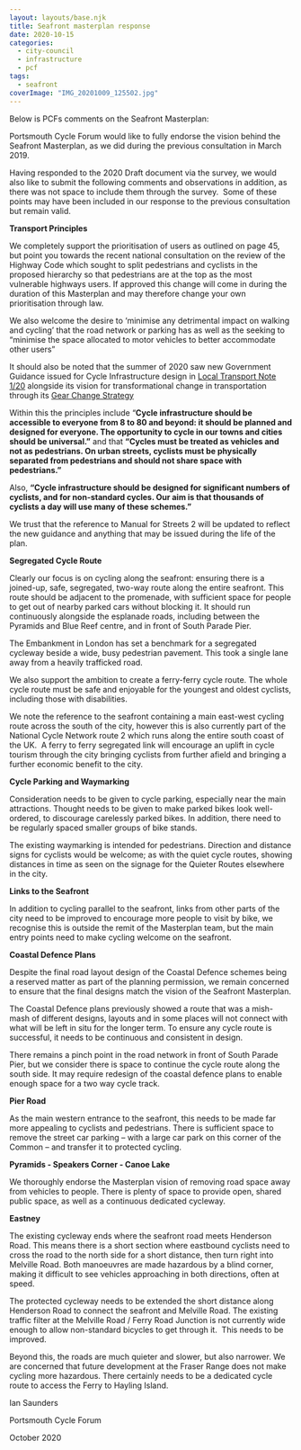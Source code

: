 ```yaml
---
layout: layouts/base.njk
title: Seafront masterplan response
date: 2020-10-15
categories: 
  - city-council
  - infrastructure
  - pcf
tags: 
  - seafront
coverImage: "IMG_20201009_125502.jpg"
---
```


Below is PCFs comments on the Seafront Masterplan:

Portsmouth Cycle Forum would like to fully endorse the vision behind the Seafront Masterplan, as we did during the previous consultation in March 2019.  

Having responded to the 2020 Draft document via the survey, we would also like to submit the following comments and observations in addition, as there was not space to include them through the survey.  Some of these points may have been included in our response to the previous consultation but remain valid.

**Transport Principles**

We completely support the prioritisation of users as outlined on page 45, but point you towards the recent national consultation on the review of the Highway Code which sought to split pedestrians and cyclists in the proposed hierarchy so that pedestrians are at the top as the most vulnerable highways users. If approved this change will come in during the duration of this Masterplan and may therefore change your own prioritisation through law. 

We also welcome the desire to ‘minimise any detrimental impact on walking and cycling’ that the road network or parking has as well as the seeking to “minimise the space allocated to motor vehicles to better accommodate other users”

It should also be noted that the summer of 2020 saw new Government Guidance issued for Cycle Infrastructure design in [Local Transport Note 1/20](https://www.gov.uk/government/publications/cycle-infrastructure-design-ltn-120) alongside its vision for transformational change in transportation through its [Gear Change Strategy](https://assets.publishing.service.gov.uk/government/uploads/system/uploads/attachment_data/file/904146/gear-change-a-bold-vision-for-cycling-and-walking.pdf)

Within this the principles include “**Cycle infrastructure should be accessible to everyone from 8 to 80 and beyond: it should be planned and designed for everyone. The opportunity to cycle in our towns and cities should be universal.”** and that **“Cycles must be treated as vehicles and not as pedestrians. On urban streets, cyclists must be physically separated from pedestrians and should not share space with pedestrians.”**  

Also, **“Cycle infrastructure should be designed for significant numbers of cyclists, and for non-standard cycles. Our aim is that thousands of cyclists a day will use many of these schemes.”**

We trust that the reference to Manual for Streets 2 will be updated to reflect the new guidance and anything that may be issued during the life of the plan.

**Segregated Cycle Route**

Clearly our focus is on cycling along the seafront: ensuring there is a joined-up, safe, segregated, two-way route along the entire seafront. This route should be adjacent to the promenade, with sufficient space for people to get out of nearby parked cars without blocking it. It should run continuously alongside the esplanade roads, including between the Pyramids and Blue Reef centre, and in front of South Parade Pier.

The Embankment in London has set a benchmark for a segregated cycleway beside a wide, busy pedestrian pavement. This took a single lane away from a heavily trafficked road.

We also support the ambition to create a ferry-ferry cycle route. The whole cycle route must be safe and enjoyable for the youngest and oldest cyclists, including those with disabilities.

We note the reference to the seafront containing a main east-west cycling route across the south of the city, however this is also currently part of the National Cycle Network route 2 which runs along the entire south coast of the UK.  A ferry to ferry segregated link will encourage an uplift in cycle tourism through the city bringing cyclists from further afield and bringing a further economic benefit to the city.

**Cycle Parking and Waymarking**

Consideration needs to be given to cycle parking, especially near the main attractions. Thought needs to be given to make parked bikes look well-ordered, to discourage carelessly parked bikes. In addition, there need to be regularly spaced smaller groups of bike stands.

The existing waymarking is intended for pedestrians. Direction and distance signs for cyclists would be welcome; as with the quiet cycle routes, showing distances in time as seen on the signage for the Quieter Routes elsewhere in the city.

**Links to the Seafront**

In addition to cycling parallel to the seafront, links from other parts of the city need to be improved to encourage more people to visit by bike, we recognise this is outside the remit of the Masterplan team, but the main entry points need to make cycling welcome on the seafront.

**Coastal Defence Plans**

Despite the final road layout design of the Coastal Defence schemes being a reserved matter as part of the planning permission, we remain concerned to ensure that the final designs match the vision of the Seafront Masterplan.

The Coastal Defence plans previously showed a route that was a mish-mash of different designs, layouts and in some places will not connect with what will be left in situ for the longer term. To ensure any cycle route is successful, it needs to be continuous and consistent in design.

There remains a pinch point in the road network in front of South Parade Pier, but we consider there is space to continue the cycle route along the south side. It may require redesign of the coastal defence plans to enable enough space for a two way cycle track.

**Pier Road**

As the main western entrance to the seafront, this needs to be made far more appealing to cyclists and pedestrians. There is sufficient space to remove the street car parking – with a large car park on this corner of the Common – and transfer it to protected cycling. 

**Pyramids - Speakers Corner - Canoe Lake**

We thoroughly endorse the Masterplan vision of removing road space away from vehicles to people. There is plenty of space to provide open, shared public space, as well as a continuous dedicated cycleway.

**Eastney**

The existing cycleway ends where the seafront road meets Henderson Road. This means there is a short section where eastbound cyclists need to cross the road to the north side for a short distance, then turn right into Melville Road. Both manoeuvres are made hazardous by a blind corner, making it difficult to see vehicles approaching in both directions, often at speed.

The protected cycleway needs to be extended the short distance along Henderson Road to connect the seafront and Melville Road. The existing traffic filter at the Melville Road / Ferry Road Junction is not currently wide enough to allow non-standard bicycles to get through it.  This needs to be improved.

Beyond this, the roads are much quieter and slower, but also narrower. We are concerned that future development at the Fraser Range does not make cycling more hazardous. There certainly needs to be a dedicated cycle route to access the Ferry to Hayling Island.

Ian Saunders

Portsmouth Cycle Forum

October 2020
